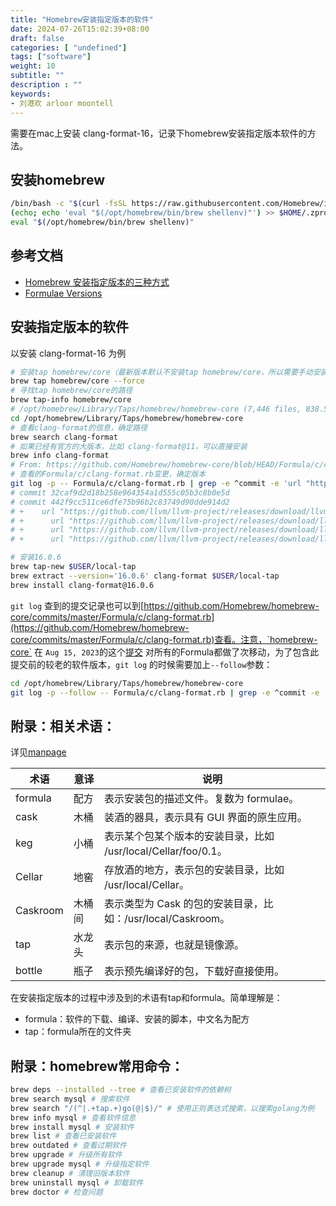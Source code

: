 ```yaml
---
title: "Homebrew安装指定版本的软件"
date: 2024-07-26T15:02:39+08:00
draft: false
categories: [ "undefined"]
tags: ["software"]
weight: 10
subtitle: ""
description : ""
keywords:
- 刘港欢 arloor moontell
---
```


需要在mac上安装 clang-format-16，记录下homebrew安装指定版本软件的方法。
<!--more-->

## 安装homebrew

```bash
/bin/bash -c "$(curl -fsSL https://raw.githubusercontent.com/Homebrew/install/HEAD/install.sh)"
(echo; echo 'eval "$(/opt/homebrew/bin/brew shellenv)"') >> $HOME/.zprofile
eval "$(/opt/homebrew/bin/brew shellenv)"
```

## 参考文档

- [Homebrew 安装指定版本的三种方式](https://shockerli.net/post/homebrew-install-formula-specific-version/)
- [Formulae Versions](https://docs.brew.sh/Versions)

## 安装指定版本的软件

以安装 clang-format-16 为例

```bash
# 安装tap homebrew/core（最新版本默认不安装tap homebrew/core，所以需要手动安装
brew tap homebrew/core --force
# 寻找tap homebrew/core的路径
brew tap-info homebrew/core     
# /opt/homebrew/Library/Taps/homebrew/homebrew-core (7,446 files, 838.5MB)
cd /opt/homebrew/Library/Taps/homebrew/homebrew-core
# 查看clang-format的信息，确定路径
brew search clang-format
# 如果已经有官方的大版本，比如 clang-format@11，可以直接安装
brew info clang-format
# From: https://github.com/Homebrew/homebrew-core/blob/HEAD/Formula/c/clang-format.rb
# 查看的Formula/c/clang-format.rb变更，确定版本
git log -p -- Formula/c/clang-format.rb | grep -e ^commit -e 'url "http'
# commit 32caf9d2d18b258e964354a1d555c05b3c8b0e5d
# commit 442f9cc511ce6dfe75b96b2c83749d90dde914d2
# +    url "https://github.com/llvm/llvm-project/releases/download/llvmorg-16.0.6/llvm-16.0.6.src.tar.xz"
# +      url "https://github.com/llvm/llvm-project/releases/download/llvmorg-16.0.6/clang-16.0.6.src.tar.xz"
# +      url "https://github.com/llvm/llvm-project/releases/download/llvmorg-16.0.6/cmake-16.0.6.src.tar.xz"
# +      url "https://github.com/llvm/llvm-project/releases/download/llvmorg-16.0.6/third-party-16.0.6.src.tar.xz"

# 安装16.0.6
brew tap-new $USER/local-tap
brew extract --version='16.0.6' clang-format $USER/local-tap
brew install clang-format@16.0.6
```

`git log` 查到的提交记录也可以到[https://github.com/Homebrew/homebrew-core/commits/master/Formula/c/clang-format.rb](https://github.com/Homebrew/homebrew-core/commits/master/Formula/c/clang-format.rb)查看。注意，`homebrew-core` 在  `Aug 15, 2023`的这个[提交](https://github.com/Homebrew/homebrew-core/commit/442f9cc511ce6dfe75b96b2c83749d90dde914d2) 对所有的Formula都做了次移动，为了包含此提交前的较老的软件版本，`git log` 的时候需要加上`--follow`参数：

```bash
cd /opt/homebrew/Library/Taps/homebrew/homebrew-core
git log -p --follow -- Formula/c/clang-format.rb | grep -e ^commit -e 'url "http'
```

## 附录：相关术语：

详见[manpage](https://docs.brew.sh/Manpage)

| 术语     | 意译   | 说明                                              |
|----------|--------|---------------------------------------------------|
| formula  | 配方   | 表示安装包的描述文件。复数为 formulae。           |
| cask     | 木桶   | 装酒的器具，表示具有 GUI 界面的原生应用。         |
| keg      | 小桶   | 表示某个包某个版本的安装目录，比如 /usr/local/Cellar/foo/0.1。 |
| Cellar   | 地窖   | 存放酒的地方，表示包的安装目录，比如 /usr/local/Cellar。 |
| Caskroom | 木桶间 | 表示类型为 Cask 的包的安装目录，比如：/usr/local/Caskroom。  |
| tap      | 水龙头 | 表示包的来源，也就是镜像源。                      |
| bottle   | 瓶子   | 表示预先编译好的包，下载好直接使用。              |


在安装指定版本的过程中涉及到的术语有tap和formula。简单理解是：

- formula：软件的下载、编译、安装的脚本，中文名为配方
- tap：formula所在的文件夹

## 附录：homebrew常用命令：

```bash
brew deps --installed --tree # 查看已安装软件的依赖树
brew search mysql # 搜索软件
brew search "/(^|.+tap.+)go(@|$)/" # 使用正则表达式搜索，以搜索golang为例
brew info mysql # 查看软件信息
brew install mysql # 安装软件
brew list # 查看已安装软件
brew outdated # 查看过期软件
brew upgrade # 升级所有软件
brew upgrade mysql # 升级指定软件
brew cleanup # 清理旧版本软件
brew uninstall mysql # 卸载软件
brew doctor # 检查问题
```
